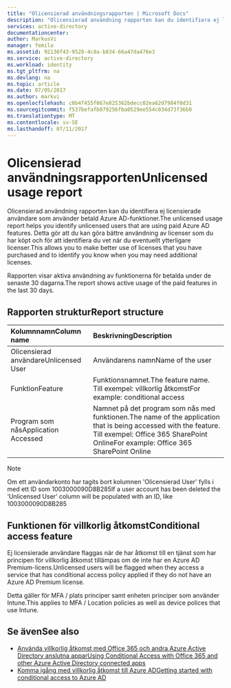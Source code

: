 ```yaml
---
title: "Olicensierad användningsrapporten | Microsoft Docs"
description: "Olicensierad användning rapporten kan du identifiera ej licensierade användare som använder betald Azure AD-funktioner."
services: active-directory
documentationcenter: 
author: MarkusVi
manager: femila
ms.assetid: 92138f43-9528-4c8a-b834-66a47da476e3
ms.service: active-directory
ms.workload: identity
ms.tgt_pltfrm: na
ms.devlang: na
ms.topic: article
ms.date: 07/05/2017
ms.author: markvi
ms.openlocfilehash: c0b4f455f067e825362bdecc02ea62d7984f0d31
ms.sourcegitcommit: f537befafb079256fba0529ee554c034d73f36b0
ms.translationtype: MT
ms.contentlocale: sv-SE
ms.lasthandoff: 07/11/2017
---
```

# <a name="unlicensed-usage-report"></a><span data-ttu-id="12eac-103">Olicensierad användningsrapporten</span><span class="sxs-lookup"><span data-stu-id="12eac-103">Unlicensed usage report</span></span>
<span data-ttu-id="12eac-104">Olicensierad användning rapporten kan du identifiera ej licensierade användare som använder betald Azure AD-funktioner.</span><span class="sxs-lookup"><span data-stu-id="12eac-104">The unlicensed usage report helps you identify unlicensed users that are using paid Azure AD features.</span></span> <span data-ttu-id="12eac-105">Detta gör att du kan göra bättre användning av licenser som du har köpt och för att identifiera du vet när du eventuellt ytterligare licenser.</span><span class="sxs-lookup"><span data-stu-id="12eac-105">This allows you to make better use of licenses that you have purchased and to identify you know when you may need additional licenses.</span></span> 

<span data-ttu-id="12eac-106">Rapporten visar aktiva användning av funktionerna för betalda under de senaste 30 dagarna.</span><span class="sxs-lookup"><span data-stu-id="12eac-106">The report shows active usage of the paid features in the last 30 days.</span></span> 

## <a name="report-structure"></a><span data-ttu-id="12eac-107">Rapporten struktur</span><span class="sxs-lookup"><span data-stu-id="12eac-107">Report structure</span></span>
| <span data-ttu-id="12eac-108">Kolumnnamn</span><span class="sxs-lookup"><span data-stu-id="12eac-108">Column name</span></span> | <span data-ttu-id="12eac-109">Beskrivning</span><span class="sxs-lookup"><span data-stu-id="12eac-109">Description</span></span> |
|:--- |:--- |
| <span data-ttu-id="12eac-110">Olicensierad användare</span><span class="sxs-lookup"><span data-stu-id="12eac-110">Unlicensed User</span></span> |<span data-ttu-id="12eac-111">Användarens namn</span><span class="sxs-lookup"><span data-stu-id="12eac-111">Name of the user</span></span> |
| <span data-ttu-id="12eac-112">Funktion</span><span class="sxs-lookup"><span data-stu-id="12eac-112">Feature</span></span> |<span data-ttu-id="12eac-113">Funktionsnamnet.</span><span class="sxs-lookup"><span data-stu-id="12eac-113">The feature name.</span></span> <span data-ttu-id="12eac-114">Till exempel: villkorlig åtkomst</span><span class="sxs-lookup"><span data-stu-id="12eac-114">For example: conditional access</span></span> |
| <span data-ttu-id="12eac-115">Program som nås</span><span class="sxs-lookup"><span data-stu-id="12eac-115">Application Accessed</span></span> |<span data-ttu-id="12eac-116">Namnet på det program som nås med funktionen.</span><span class="sxs-lookup"><span data-stu-id="12eac-116">The name of the application that is being accessed with the feature.</span></span> <span data-ttu-id="12eac-117">Till exempel: Office 365 SharePoint Online</span><span class="sxs-lookup"><span data-stu-id="12eac-117">For example: Office 365 SharePoint Online</span></span> |

> [!NOTE]
> <span data-ttu-id="12eac-118">Om ett användarkonto har tagits bort kolumnen 'Olicensierad User' fylls i med ett ID som 1003000090D8B285</span><span class="sxs-lookup"><span data-stu-id="12eac-118">If a user account has been deleted the ‘Unlicensed User’ column will be populated with an ID, like 1003000090D8B285</span></span>
> 
> 

## <a name="conditional-access-feature"></a><span data-ttu-id="12eac-119">Funktionen för villkorlig åtkomst</span><span class="sxs-lookup"><span data-stu-id="12eac-119">Conditional access feature</span></span>
<span data-ttu-id="12eac-120">Ej licensierade användare flaggas när de har åtkomst till en tjänst som har principen för villkorlig åtkomst tillämpas om de inte har en Azure AD Premium-licens.</span><span class="sxs-lookup"><span data-stu-id="12eac-120">Unlicensed users will be flagged when they access a service that has conditional access policy applied if they do not have an Azure AD Premium license.</span></span> 

<span data-ttu-id="12eac-121">Detta gäller för MFA / plats principer samt enheten principer som använder Intune.</span><span class="sxs-lookup"><span data-stu-id="12eac-121">This applies to MFA / Location policies as well as device polices that use Intune.</span></span>

## <a name="see-also"></a><span data-ttu-id="12eac-122">Se även</span><span class="sxs-lookup"><span data-stu-id="12eac-122">See also</span></span>
* [<span data-ttu-id="12eac-123">Använda villkorlig åtkomst med Office 365 och andra Azure Active Directory anslutna appar</span><span class="sxs-lookup"><span data-stu-id="12eac-123">Using Conditional Access with Office 365 and other Azure Active Directory connected apps</span></span>](active-directory-conditional-access.md)
* [<span data-ttu-id="12eac-124">Komma igång med villkorlig åtkomst till Azure AD</span><span class="sxs-lookup"><span data-stu-id="12eac-124">Getting started with conditional access to Azure AD</span></span>](active-directory-conditional-access-azuread-connected-apps.md) 

